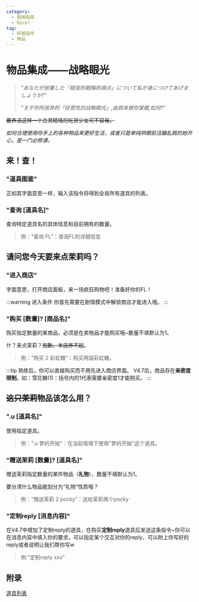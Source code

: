 ```yaml
---
category:
  - 使用指南
  - Dice!
tag:
  - 好感组件
  - 物品
---
```



# 物品集成——战略眼光

> *"あなたが放棄した「経営的戦略的視点」について私が身につけてあげましょうか?"*
> 
> *"关于你所放弃的「经营性的战略眼光」,由我来替你掌握,如何?"*

~~要养活这样一个古灵精怪的吃货少女可不容易。~~

*如何合理使用你手上的各种物品来更好生活，或者只是单纯哄眼前活蹦乱跳的她开心，是一门必修课。*

## 来！查！

### "道具图鉴"

正如其字面意思一样，输入该指令将得到全局所有道具的列表。

### "查询 [道具名]"

查询特定道具名的具体信息和目前拥有的数量。

> 例：“查询 FL”：查询FL的详细信息

## 请问您今天要来点茉莉吗？

### "进入商店"

字面意思，打开商店面板，来一场疯狂购物吧！准备好你的FL！

:::warning 进入条件
你首先需要在剧情模式中解锁商店才能进入哦。
:::

### "购买 [数量]? [商品名]"

购买指定数量的某商品，必须是在卖物品才能购买哦~数量不填默认为1。

什？来点茉莉？~~抱歉，本店养不起~~。

> 例："购买 2 彩虹糖"：购买两袋彩虹糖。

:::tip 
熟练后，你可以直接购买而不用先进入商店界面。
V4.7后，商品存在**亲密度限制**。如：雪花糖(1)：括号内的1代表需要亲密度1才能购买。
:::

## ~~这只茉莉~~物品该怎么用？

### ".u [道具名]"

使用指定道具。

> 例：".u 梦的开始"：在当前情境下使用"梦的开始"这个道具。

### "赠送茉莉 [数量]? [道具名]"

赠送茉莉指定数量的某件物品（**礼物**），数量不填默认为1。

要分清什么物品能划分为“礼物”性质哦？

> 例：“赠送茉莉 2 pocky”：送给茉莉两个pocky

### "定制reply [消息内容]"

在V4.7中增加了定制reply的道具，在购买**定制reply**道具后发送这条指令~你可以在消息内容中填入你的要求，可以指定某个交互对你的reply，可以附上你写好的reply或者说明让我们帮你写w


> 例:"定制reply xxx"
## 附录

[道具列表](../../../appendix/item)